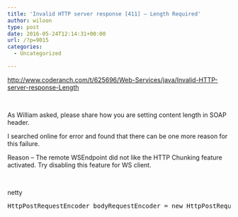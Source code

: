 ```yaml
---
title: 'Invalid HTTP server response [411] – Length Required'
author: wiloon
type: post
date: 2016-05-24T12:14:31+00:00
url: /?p=9015
categories:
  - Uncategorized

---
```

http://www.coderanch.com/t/625696/Web-Services/java/Invalid-HTTP-server-response-Length

&nbsp;

As William asked, please share how you are setting content length in SOAP header.
  
I searched online for error and found that there can be one more reason for this failure.
  
Reason &#8211; The remote WSEndpoint did not like the HTTP Chunking feature activated. Try disabling this feature for WS client.

&nbsp;

netty

<pre>HttpPostRequestEncoder bodyRequestEncoder = new HttpPostRequestEncoder(factory, request, false);</pre>
